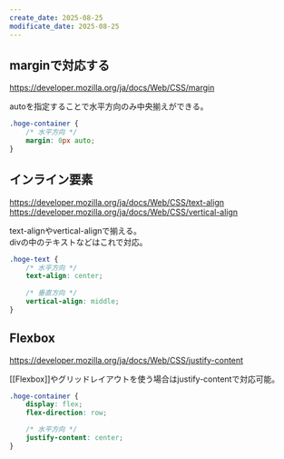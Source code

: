 ```yaml
---
create_date: 2025-08-25
modificate_date: 2025-08-25
---
```

## marginで対応する
<https://developer.mozilla.org/ja/docs/Web/CSS/margin>

autoを指定することで水平方向のみ中央揃えができる。
```css
.hoge-container {
	/* 水平方向 */
	margin: 0px auto;
}
```

## インライン要素
<https://developer.mozilla.org/ja/docs/Web/CSS/text-align>  
<https://developer.mozilla.org/ja/docs/Web/CSS/vertical-align>

text-alignやvertical-alignで揃える。  
divの中のテキストなどはこれで対応。
```css
.hoge-text {
	/* 水平方向 */
	text-align: center;
	
	/* 垂直方向 */
	vertical-align: middle;
}
```

## Flexbox
<https://developer.mozilla.org/ja/docs/Web/CSS/justify-content>

[[Flexbox]]やグリッドレイアウトを使う場合はjustify-contentで対応可能。
```css
.hoge-container {
	display: flex;
	flex-direction: row;

	/* 水平方向 */
	justify-content: center;
}
```